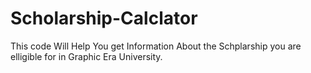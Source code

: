# Scholarship-Calclator
This code Will Help You get Information About the Schplarship you are elligible for in Graphic Era University.
